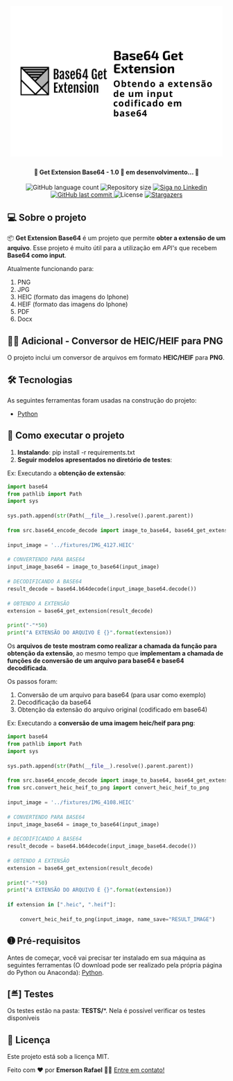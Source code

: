<h1 align="center">
    <img alt="Get Extension Base64" title="#GETEXTENSIONBASE64" src="./assets/banner.png" />
</h1>

<h4 align="center"> 
	🚧 Get Extension Base64 - 1.0 🚀 em desenvolvimento... 🚧
</h4>

<p align="center">
  <img alt="GitHub language count" src="https://img.shields.io/github/languages/count/emersonrafaels/base64_get_extension?color=%2304D361">

  <img alt="Repository size" src="https://img.shields.io/github/repo-size/emersonrafaels/base64_get_extension">

  	
  <a href="https://www.linkedin.com/in/emerson-rafael/">
    <img alt="Siga no Linkedin" src="https://img.shields.io/badge/LinkedIn-0077B5?style=for-the-badge&logo=linkedin&logoColor=white">
  </a>
	
  
  <a href="https://github.com/emersonrafaels/base64_get_extension/commits/main">
    <img alt="GitHub last commit" src="https://img.shields.io/github/last-commit/emersonrafaels/ocr_rg">
  </a>

  <img alt="License" src="https://img.shields.io/badge/license-MIT-brightgreen">
   <a href="https://github.com/emersonrafaels/base64_get_extension/stargazers">
    <img alt="Stargazers" src="https://img.shields.io/github/stars/emersonrafaels/ocr_rg?style=social">
  </a>
</p>


## 💻 Sobre o projeto

📦 **Get Extension Base64** é um projeto que permite **obter a extensão de um arquivo**. Esse projeto é muito útil para a utilização em *API's* que recebem **Base64 como input**.

Atualmente funcionando para:

 1. PNG
 2. JPG
 3. HEIC (formato das imagens do Iphone)
 4. HEIF (formato das imagens do Iphone)
 5. PDF
 6. Docx
 
 ## 🧗‍♂️ Adicional - Conversor de HEIC/HEIF para PNG
 
 O projeto inclui um conversor de arquivos em formato **HEIC/HEIF** para **PNG**.

## 🛠  Tecnologias

As seguintes ferramentas foram usadas na construção do projeto:

- [Python]

## 🚀 Como executar o projeto

1. **Instalando**: pip install -r requirements.txt
2. **Seguir modelos apresentados no diretório de testes**:

Ex: Executando a **obtenção de extensão**:

```python
import base64
from pathlib import Path
import sys

sys.path.append(str(Path(__file__).resolve().parent.parent))

from src.base64_encode_decode import image_to_base64, base64_get_extension

input_image = '../fixtures/IMG_4127.HEIC'

# CONVERTENDO PARA BASE64
input_image_base64 = image_to_base64(input_image)

# DECODIFICANDO A BASE64
result_decode = base64.b64decode(input_image_base64.decode())

# OBTENDO A EXTENSÃO
extension = base64_get_extension(result_decode)

print("-"*50)
print("A EXTENSÃO DO ARQUIVO É {}".format(extension))
```
Os **arquivos de teste mostram como realizar a chamada da função para obtenção da extensão**, ao mesmo tempo que **implementam a chamada de funções de conversão de um arquivo para base64 e base64 decodificada**.

Os passos foram:
1) Conversão de um arquivo para base64 (para usar como exemplo)
2) Decodificação da base64
3) Obtenção da extensão do arquivo original (codificado em base64)

Ex: Executando a **conversão de uma imagem heic/heif para png**:

```python
import base64
from pathlib import Path
import sys

sys.path.append(str(Path(__file__).resolve().parent.parent))

from src.base64_encode_decode import image_to_base64, base64_get_extension
from src.convert_heic_heif_to_png import convert_heic_heif_to_png

input_image = '../fixtures/IMG_4108.HEIC'

# CONVERTENDO PARA BASE64
input_image_base64 = image_to_base64(input_image)

# DECODIFICANDO A BASE64
result_decode = base64.b64decode(input_image_base64.decode())

# OBTENDO A EXTENSÃO
extension = base64_get_extension(result_decode)

print("-"*50)
print("A EXTENSÃO DO ARQUIVO É {}".format(extension))

if extension in [".heic", ".heif"]:

    convert_heic_heif_to_png(input_image, name_save="RESULT_IMAGE")
```

## ➊ Pré-requisitos

Antes de começar, você vai precisar ter instalado em sua máquina as seguintes ferramentas (O download pode ser realizado pela própria página do Python ou Anaconda):
[Python](https://www.anaconda.com/products/individual).

## [≝] Testes
Os testes estão na pasta: **TESTS/***.
Nela é possível verificar os testes disponíveis

## 📝 Licença

Este projeto está sob a licença MIT.

Feito com ❤️ por **Emerson Rafael** 👋🏽 [Entre em contato!](https://www.linkedin.com/in/emerson-rafael/)

[Python]: https://www.python.org/downloads/